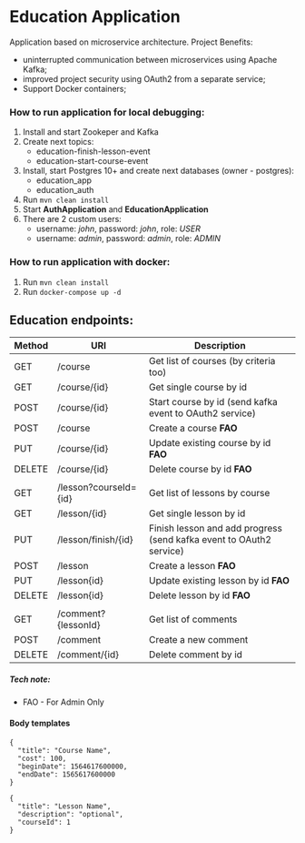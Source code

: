 # Education Application

Application based on microservice architecture.
Project Benefits:
- uninterrupted communication between microservices using Apache Kafka;
- improved project security using OAuth2 from a separate service;
- Support Docker containers;

### How to run application for local debugging:
1. Install and start Zookeper and Kafka
2. Create next topics:
   - education-finish-lesson-event
   - education-start-course-event
3. Install, start Postgres 10+ and create next databases (owner - postgres):
   - education_app
   - education_auth
4. Run `mvn clean install`
5. Start **AuthApplication** and **EducationApplication**
6. There are 2 custom users:
   - username: _john_, password: _john_, role: _USER_
   - username: _admin_, password: _admin_, role: _ADMIN_

### How to run application with docker:
1. Run `mvn clean install`
2. Run `docker-compose up -d`

## Education endpoints:

Method | URI | Description
------------ | ------------- | -------------
GET | /course | Get list of courses (by criteria too)
GET | /course/{id} | Get single course by id
POST | /course/{id} | Start course by id (send kafka event to OAuth2 service)
POST | /course | Create a course **FAO**
PUT | /course/{id} | Update existing course by id **FAO**
DELETE | /course/{id} | Delete course by id **FAO**
  |   |  
GET | /lesson?courseId={id} | Get list of lessons by course
GET | /lesson/{id} | Get single lesson by id
PUT | /lesson/finish/{id} | Finish lesson and add progress (send kafka event to OAuth2 service)
POST | /lesson | Create a lesson **FAO**
PUT | /lesson{id} | Update existing lesson by id **FAO**
DELETE | /lesson{id} | Delete lesson by id **FAO**
  |   |  
GET | /comment?{lessonId} | Get list of comments
POST | /comment | Create a new comment
DELETE | /comment/{id} | Delete comment by id



##### Tech note: 
* FAO - For Admin Only


#### Body templates
```json5
{
  "title": "Course Name",
  "cost": 100,
  "beginDate": 1564617600000,
  "endDate": 1565617600000
}
```

```json5
{
  "title": "Lesson Name",
  "description": "optional",
  "courseId": 1
}
```
